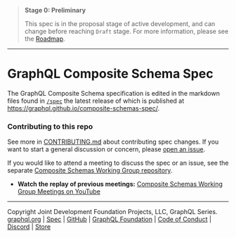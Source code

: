 > **Stage 0: Preliminary**
>
> This spec is in the proposal stage of active development, and can change
> before reaching `Draft` stage. For more information, please see the
> [Roadmap](ROADMAP.md).

---

# GraphQL Composite Schema Spec

The GraphQL Composite Schema specification is edited in the markdown files found
in [`/spec`](./spec) the latest release of which is published at
https://graphql.github.io/composite-schemas-spec/.

### Contributing to this repo

See more in [CONTRIBUTING.md](CONTRIBUTING.md) about contributing spec changes.
If you want to start a general discussion or concern, please
[open an issue](https://github.com/graphql/composite-schemas-spec/issues).

If you would like to attend a meeting to discuss the spec or an issue, see the
separate
[Composite Schemas Working Group repository](https://github.com/graphql/composite-schemas-wg).

- **Watch the replay of previous meetings:**
  [Composite Schemas Working Group Meetings on YouTube](https://www.youtube.com/playlist?list=PLP1igyLx8foFjxyTg6wPn4pUkZwuAk2GR)

---

Copyright Joint Development Foundation Projects, LLC, GraphQL Series.<br>
[graphql.org](https://graphql.org) | [Spec](https://spec.graphql.org) |
[GitHub](https://github.com/graphql/composite-schemas-spec) |
[GraphQL Foundation](https://foundation.graphql.org) |
[Code of Conduct](https://code-of-conduct.graphql.org) |
[Discord](https://discord.com/channels/625400653321076807/863141924126588958) |
[Store](https://store.graphql.org)
